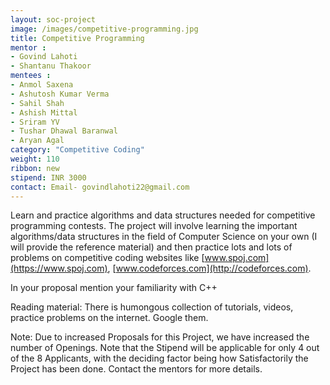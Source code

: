 ```yaml
---
layout: soc-project
image: /images/competitive-programming.jpg
title: Competitive Programming
mentor :
- Govind Lahoti 
- Shantanu Thakoor
mentees :
- Anmol Saxena
- Ashutosh Kumar Verma
- Sahil Shah
- Ashish Mittal
- Sriram YV
- Tushar Dhawal Baranwal
- Aryan Agal
category: "Competitive Coding"
weight: 110
ribbon: new
stipend: INR 3000
contact: Email- govindlahoti22@gmail.com
---
```


Learn and practice algorithms and data structures needed for competitive programming contests. The project will involve learning the important algorithms/data structures in the field of Computer Science on your own (I will provide the reference material) and then practice lots and lots of problems on competitive coding websites like [www.spoj.com](https://www.spoj.com), [www.codeforces.com](http://codeforces.com).

<!--break-->

In your proposal mention your familiarity with C++

Reading material: There is humongous collection of tutorials, videos, practice problems on the internet. Google them.

Note: Due to increased Proposals for this Project, we have increased the number of Openings. Note that the Stipend will be applicable for only 4 out of the 8 Applicants, with the deciding factor being how Satisfactorily the Project has been done. Contact the mentors for more details.
